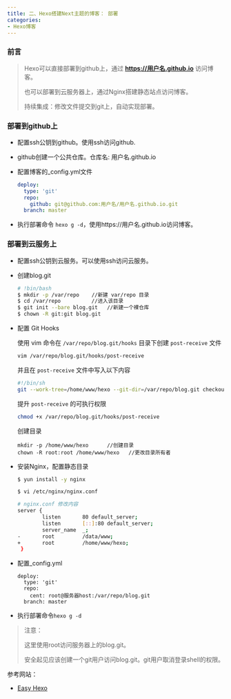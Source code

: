 ```yaml
---
title: 二、Hexo搭建Next主题的博客： 部署
categories:
- Hexo博客
---
```



### 前言

> Hexo可以直接部署到github上，通过 **https://用户名.github.io** 访问博客。
>
> 也可以部署到云服务器上，通过Nginx搭建静态站点访问博客。
>
> 持续集成：修改文件提交到git上，自动实现部署。

<!-- more -->

### 部署到github上

* 配置ssh公钥到github。使用ssh访问github.

* github创建一个公共仓库。仓库名: 用户名.github.io

* 配置博客的_config.yml文件

  ```yaml
  deploy:
    type: 'git'
    repo:
      github: git@github.com:用户名/用户名.github.io.git
    branch: master
  ```

* 执行部署命令 `hexo g -d`，使用https://用户名.github.io访问博客。

  

### 部署到云服务上

* 配置ssh公钥到云服务。可以使用ssh访问云服务。

* 创建blog.git

  ```bash
  # !bin/bash
  $ mkdir -p /var/repo    //新建 var/repo 目录
  $ cd /var/repo          //进入该目录
  $ git init --bare blog.git   //新建一个裸仓库
  $ chown -R git:git blog.git
  ```

* 配置 Git Hooks

  使用 vim 命令在 `/var/repo/blog.git/hooks` 目录下创建 `post-receive` 文件

  ```bash
  vim /var/repo/blog.git/hooks/post-receive
  ```

  并且在 `post-receive` 文件中写入以下内容

  ```bash
  #!/bin/sh
  git --work-tree=/home/www/hexo --git-dir=/var/repo/blog.git checkout -f
  ```

  提升 `post-receive` 的可执行权限

  ```bash
  chmod +x /var/repo/blog.git/hooks/post-receive
  ```

  创建目录

  ```
  mkdir -p /home/www/hexo      //创建目录
  chown -R root:root /home/www/hexo   //更改目录所有者
  ```

* 安装Nginx，配置静态目录

  ```bash
  $ yun install -y nginx
  
  $ vi /etc/nginx/nginx.conf
  
  # nginx.conf 修改内容
  server {
          listen       80 default_server;
          listen       [::]:80 default_server;
          server_name  _;
  -       root         /data/www;
  +       root         /home/www/hexo;
   }
  
  ```

* 配置_config.yml

  ```
  deploy:
    type: 'git'
    repo:
      cent: root@服务器host:/var/repo/blog.git
    branch: master
  ```

* 执行部署命令`hexo g -d`



> 注意：
>
> 这里使用root访问服务器上的blog.git。
>
> 安全起见应该创建一个git用户访问blog.git。git用户取消登录shell的权限。



参考网站：

* [Easy Hexo](https://easyhexo.com/1-Hexo-install-and-config/1-3-config-hexo.html)
